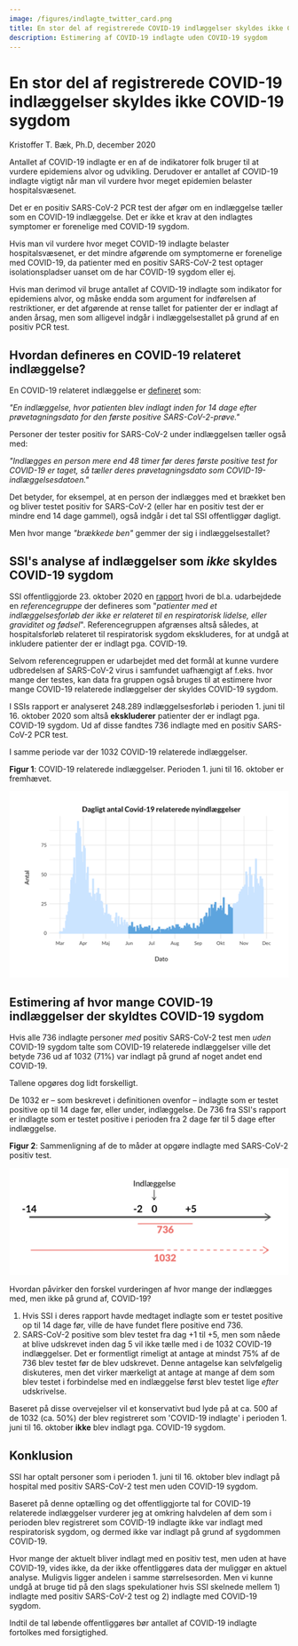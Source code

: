 ```yaml
---
image: /figures/indlagte_twitter_card.png
title: En stor del af registrerede COVID-19 indlæggelser skyldes ikke COVID-19 sygdom
description: Estimering af COVID-19 indlagte uden COVID-19 sygdom
---
```


# En stor del af registrerede COVID-19 indlæggelser skyldes ikke COVID-19 sygdom

Kristoffer T. Bæk, Ph.D, december 2020

Antallet af COVID-19 indlagte er en af de indikatorer folk bruger til at vurdere epidemiens alvor og udvikling. Derudover er antallet af COVID-19 indlagte vigtigt når man vil vurdere hvor meget epidemien belaster hospitalsvæsenet.

Det er en positiv SARS-CoV-2 PCR test der afgør om en indlæggelse tæller som en COVID-19 indlæggelse. Det er ikke et krav at den indlagtes symptomer er forenelige med COVID-19 sygdom.

Hvis man vil vurdere hvor meget COVID-19 indlagte belaster hospitalsvæsenet, er det mindre afgørende om symptomerne er forenelige med COVID-19, da patienter med en positiv SARS-CoV-2 test optager isolationspladser uanset om de har COVID-19 sygdom eller ej.  

Hvis man derimod vil bruge antallet af COVID-19 indlagte som indikator for epidemiens alvor, og måske endda som argument for indførelsen af restriktioner, er det afgørende at rense tallet for patienter der er indlagt af anden årsag, men som alligevel indgår i indlæggelsestallet på grund af en positiv PCR test.


## Hvordan defineres en COVID-19 relateret indlæggelse?

En COVID-19 relateret indlæggelse er [defineret](/Forklaring.md) som: 

*"En indlæggelse, hvor patienten blev indlagt inden for 14 dage efter prøvetagningsdato for den første positive SARS-CoV-2-prøve."* 

Personer der tester positiv for SARS-CoV-2 under indlæggelsen tæller også med: 

*"Indlægges en person mere end 48 timer før deres første positive test for COVID-19 er taget, så tæller deres prøvetagningsdato som COVID-19-indlæggelsesdatoen."* 

Det betyder, for eksempel, at en person der indlægges med et brækket ben og bliver testet positiv for SARS-CoV-2 (eller har en positiv test der er mindre end 14 dage gammel), også indgår i det tal SSI offentliggør dagligt.

Men hvor mange *"brækkede ben"* gemmer der sig i indlæggelsestallet?

## SSI's analyse af indlæggelser som *ikke* skyldes COVID-19 sygdom

SSI offentliggjorde 23. oktober 2020 en [rapport](https://covid19.ssi.dk/-/media/ssi-files/ekspertrapport-af-den-23-oktober-2020-incidens-og-fremskrivning-af-covid19-tilflde.pdf?la=da) hvori de bl.a. udarbejdede en *referencegruppe* der defineres som "*patienter med et indlæggelsesforløb der ikke er relateret til en respiratorisk lidelse, eller graviditet og fødsel*". Referencegruppen afgrænses altså således, at hospitalsforløb relateret til respiratorisk sygdom ekskluderes, for at undgå at inkludere patienter der er indlagt pga. COVID-19.

Selvom referencegruppen er udarbejdet med det formål at kunne vurdere udbredelsen af SARS-CoV-2 virus i samfundet uafhængigt af f.eks. hvor mange der testes, kan data fra gruppen også bruges til at estimere hvor mange COVID-19 relaterede indlæggelser der skyldes COVID-19 sygdom.

I SSIs rapport er analyseret 248.289 indlæggelsesforløb i perioden 1. juni til 16. oktober 2020 som altså **ekskluderer** patienter der er indlagt pga. COVID-19 sygdom. Ud af disse fandtes 736 indlagte med en positiv SARS-CoV-2 PCR test.

I samme periode var der 1032 COVID-19 relaterede indlæggelser.  


**Figur 1**: COVID-19 relaterede indlæggelser. Perioden 1. juni til 16. oktober er fremhævet. 

![](/figures/ntl_hosp_post_1.png)
 

## Estimering af hvor mange COVID-19 indlæggelser der skyldtes COVID-19 sygdom

Hvis alle 736 indlagte personer *med* positiv SARS-CoV-2 test men *uden* COVID-19 sygdom talte som COVID-19 relaterede indlæggelser ville det betyde 736 ud af 1032 (71%) var indlagt på grund af noget andet end COVID-19.

Tallene opgøres dog lidt forskelligt. 

De 1032 er – som beskrevet i definitionen ovenfor – indlagte som er testet positive op til 14 dage før, eller under, indlæggelse. De 736 fra SSI's rapport er indlagte som er testet positive i perioden fra 2 dage før til 5 dage efter indlæggelse. 

**Figur 2**: Sammenligning af de to måder at opgøre indlagte med SARS-CoV-2 positiv test.  

![](/figures/post_1_fig_2.png)

Hvordan påvirker den forskel vurderingen af hvor mange der indlægges med, men ikke på grund af, COVID-19?

1. Hvis SSI i deres rapport havde medtaget indlagte som er testet positive op til 14 dage før, ville de have fundet flere positive end 736. 
2. SARS-CoV-2 positive som blev testet fra dag +1 til +5, men som nåede at blive udskrevet inden dag 5 vil ikke tælle med i de 1032 COVID-19 indlæggelser. Det er formentligt rimeligt at antage at mindst 75% af de 736 blev testet før de blev udskrevet. Denne antagelse kan selvfølgelig diskuteres, men det virker mærkeligt at antage at mange af dem som blev testet i forbindelse med en indlæggelse først blev testet lige *efter* udskrivelse. 

Baseret på disse overvejelser vil et konservativt bud lyde på at ca. 500 af de 1032 (ca. 50%) der blev registreret som 'COVID-19 indlagte' i perioden 1. juni til 16. oktober **ikke** blev indlagt pga. COVID-19 sygdom.

## Konklusion

SSI har optalt personer som i perioden 1. juni til 16. oktober blev indlagt på hospital med positiv SARS-CoV-2 test men uden COVID-19 sygdom. 

Baseret på denne optælling og det offentliggjorte tal for COVID-19 relaterede indlæggelser vurderer jeg at omkring halvdelen af dem som i perioden blev registreret som COVID-19 indlagte ikke var indlagt med respiratorisk sygdom, og dermed ikke var indlagt på grund af sygdommen COVID-19.  

Hvor mange der aktuelt bliver indlagt med en positiv test, men uden at have COVID-19, vides ikke, da der ikke offentliggøres data der muliggør en aktuel analyse. Muligvis ligger andelen i samme størrelsesorden. Men vi kunne undgå at bruge tid på den slags spekulationer hvis SSI skelnede mellem 1) indlagte med positiv SARS-CoV-2 test og 2) indlagte med COVID-19 sygdom. 

Indtil de tal løbende offentliggøres bør antallet af COVID-19 indlagte fortolkes med forsigtighed. 














  



















